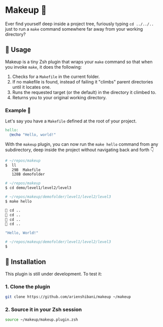 # Makeup 💄

Ever find yourself deep inside a project tree, furiously typing `cd ../../..` just to run a `make` command somewhere far away from your working directory?

## 💅 Usage

Makeup is a tiny Zsh plugin that wraps your `make` command so that when you invoke `make`, it does the following:

1. Checks for a `Makefile` in the current folder.
2. If no makefile is found, instead of failing it "climbs" parent directories until it locates one.
3. Runs the requested target (or the default) in the directory it climbed to.
4. Returns you to your original working directory.

### Example 🔎

Let's say you have a `Makefile` defined at the root of your project.

```makefile
hello:
  @echo "Hello, world!"
```

With the `makeup` plugin, you can now run the `make hello` command from any subdirectory, deep inside the project without navigating back and forth 👇

```bash
# ~/repos/makeup
$  ll
   29B  Makefile
   128B demofolder

# ~/repos/makeup
$ cd demo/level1/level2/level3

# ~/repos/makeup/demofolder/level1/level2/level3
$ make hello

🧗 cd ..
🧗 cd ..
🧗 cd ..
🧗 cd ..

"Hello, World!"

# ~/repos/makeup/demofolder/level1/level2/level3
$
```

## 🔧 Installation

This plugin is still under development. To test it:

### 1. Clone the plugin

```bash
git clone https://github.com/arienshibani/makeup ~/makeup
```

### 2. Source it in your Zsh session

```bash
source ~/makeup/makeup.plugin.zsh
```
